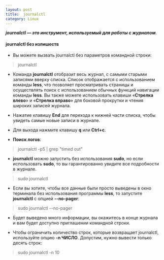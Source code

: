 ```yaml
---
layout: post
title:  journalctl
category: Linux
---
```


***journalctl — это инструмент, используемый для работы с журналом***.

#### journalctl без излишеств

- Вы можете вызвать journalctl без параметров командной строки:

>journalctl

 - Команда **journalctl** отобразит весь журнал, с самыми старыми записями вверху списка. Список 
  отображается с использованием команды **less**, что позволяет просматривать страницы и 
  осуществлять поиск с использованием обычных функций навигации команды **less**. Вы также можете 
  использовать клавиши «**Стрелка влево**» и «**Стрелка вправо**» для боковой прокрутки и чтения 
 широких 
 записей журнала.

 - Нажатие клавишу **End** для перехода к нижней части списка, чтобы увидеть самые новые записи в 
журнале.

 - Для выхода нажмите клавишу **q** или **Ctrl+c**.


- **Поиск логов**:

>journalctl -p5 | grep "timed out"

 - **journalctl** можно запустить без использования **sudo**, но если использовать **sudo**, то вы 
 гарантированно увидите все подробности в журнале.

>sudo journalctl

-  Если вы хотите, чтобы все данные были просто выведены в окно терминала без использования 
 программы **less**, то запустите **journalctl** с опцией **--no-pager**:

>sudo journalctl --no-pager

 - Будет выведено много информации, вы окажитесь в конце журнала и вам будет доступно приглашении 
 командной строки.

 - Чтобы ограничить количество строк, которые возвращает journalctl, используйте опцию **-n 
   ЧИСЛО**. 
 Допустим, нужно вывести только десять строк:

>sudo journalctl -n 10
